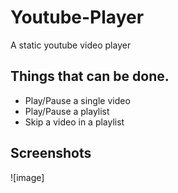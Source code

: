 # Youtube-Player
A static youtube video player 

## Things that can be done.
- Play/Pause a single video
- Play/Pause a playlist
- Skip a video in a playlist


## Screenshots
![image]
